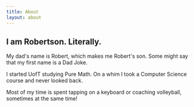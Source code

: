 ```yaml
---
title: About
layout: about
---
```


## I am Robertson. Literally.

My dad's name is Robert, which makes me Robert's son. Some might say that my first name is a Dad Joke.

I started UofT studying Pure Math. On a whim I took a Computer Science course and never looked back.

Most of my time is spent tapping on a keyboard or coaching volleyball, sometimes at the same time!
